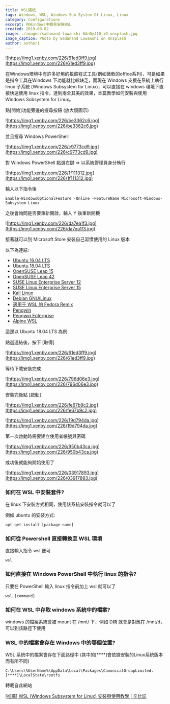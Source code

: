 ```yaml
---
title: WSL貓紙
tags: Windows, WSL, Windows Sub System Of Linux, Linux
category: Configurations
excerpt: 在Windows中簡易安裝WSL
created: 2019-08-02
image: ./images/sadanand-lowanshi-6AnDyJ10_iQ-unsplash.jpg
image_caption: Photo by Sadanand Lowanshi on Unsplash
author: author1
---
```


![https://img1.xenby.com/226/61ed3ff9.jpg](https://img1.xenby.com/226/61ed3ff9.jpg)

在Windows環境中有許多好用的視窗程式工具(例如微軟的office系列)，可是如果是指令工具在Windows 下功能就比較缺乏，而現在 Windows 支援在系統上執行 linux 子系統 (Windows Subsystem for Linux)，可以直接在 windows 環境下直接快速使用 linux 指令，達到兩全其美的效果，本篇教學如何安裝與使用 Windows Subsystem for Linux。

點[開始]功能旁邊的搜尋按鈕 (放大鏡圖示)

![https://img1.xenby.com/226/be3362c6.jpg](https://img1.xenby.com/226/be3362c6.jpg)

並且搜尋 Windows PowerShell

![https://img1.xenby.com/226/c9773cd9.jpg](https://img1.xenby.com/226/c9773cd9.jpg)

對 Windows PowerShell 點選右鍵 => 以系統管理員身分執行

![https://img1.xenby.com/226/1f111312.jpg](https://img1.xenby.com/226/1f111312.jpg)

輸入以下指令後

    Enable-WindowsOptionalFeature -Online -FeatureName Microsoft-Windows-Subsystem-Linux

之後會詢問是否要重新開啟，輸入 Y 後重新開機

![https://img1.xenby.com/226/da7ea1f3.jpg](https://img1.xenby.com/226/da7ea1f3.jpg)

接著就可以到 Microsoft Store 安裝自己習慣使用的 Linux 版本

以下為連結:

- [Ubuntu 16.04 LTS](https://www.microsoft.com/store/apps/9pjn388hp8c9)
- [Ubuntu 18.04 LTS](https://www.microsoft.com/store/apps/9N9TNGVNDL3Q)
- [OpenSUSE Leap 15](https://www.microsoft.com/store/apps/9n1tb6fpvj8c)
- [OpenSUSE Leap 42](https://www.microsoft.com/store/apps/9njvjts82tjx)
- [SUSE Linux Enterprise Server 12](https://www.microsoft.com/store/apps/9p32mwbh6cns)
- [SUSE Linux Enterprise Server 15](https://www.microsoft.com/store/apps/9pmw35d7fnlx)
- [Kali Linux](https://www.microsoft.com/store/apps/9PKR34TNCV07)
- [Debian GNU/Linux](https://www.microsoft.com/store/apps/9MSVKQC78PK6)
- [適用于 WSL 的 Fedora Remix](https://www.microsoft.com/store/apps/9n6gdm4k2hnc)
- [Pengwin](https://www.microsoft.com/store/apps/9NV1GV1PXZ6P)
- [Pengwin Enterprise](https://www.microsoft.com/store/apps/9N8LP0X93VCP)
- [Alpine WSL](https://www.microsoft.com/store/apps/9p804crf0395)

這邊以 Ubuntu 18.04 LTS 為例

點選連結後，按下 [取得]

![https://img1.xenby.com/226/61ed3ff9.jpg](https://img1.xenby.com/226/61ed3ff9.jpg)

等待下載安裝完成

![https://img1.xenby.com/226/796d06e3.jpg](https://img1.xenby.com/226/796d06e3.jpg)

安裝完後點 [啟動]

![https://img1.xenby.com/226/fe67b9c2.jpg](https://img1.xenby.com/226/fe67b9c2.jpg)

![https://img1.xenby.com/226/19d794da.jpg](https://img1.xenby.com/226/19d794da.jpg)

第一次啟動時需要建立使用者帳號與密碼

![https://img1.xenby.com/226/950b43ca.jpg](https://img1.xenby.com/226/950b43ca.jpg)

成功後就能夠開始使用了

![https://img1.xenby.com/226/03917893.jpg](https://img1.xenby.com/226/03917893.jpg)

### 如何在 WSL 中安裝套件?

在 linux 下安裝方式相同，使用該系統安裝指令就可以了

例如 ubuntu 的安裝方式:

    apt-get install [package-name]

### 如何從 Powershell 直接轉換至 WSL 環境

直接輸入指令 wsl 便可

    wsl

### 如何直接在 Windows PowerShell 中執行 linux 的指令?

只要在 PowerShell 輸入 linux 指令前加上 wsl 就可以了

    wsl [command]

### 如何在 WSL 中存取 windows 系統中的檔案?

windows 的檔案系統會被 mount 在 /mnt/ 下，例如 D槽 就會是對應在 /mnt/d，可以到該路徑下使用

### WSL 中的檔案會存在 Windows 中的哪個位置?

WSL 系統中的檔案會存在下面路徑中 (其中的[****]會依據安裝的Linux系統版本而有所不同)

    C:\Users\%UserName%\AppData\Local\Packages\CanonicalGroupLimited.[****]\LocalState\rootfs

轉載自此網站

[[推薦] WSL (Windows Subsystem for Linux) 安裝與使用教學 | 辛比誌](https://xenby.com/b/226-%E6%8E%A8%E8%96%A6-wsl-windows-subsystem-for-linux-%E5%AE%89%E8%A3%9D%E8%88%87%E4%BD%BF%E7%94%A8%E6%95%99%E5%AD%B8)